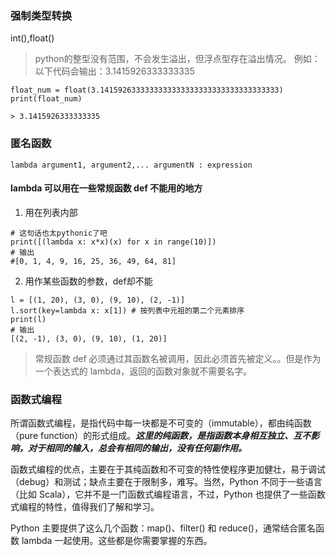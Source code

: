 ### 强制类型转换
int(),float()
>python的整型没有范围，不会发生溢出，但浮点型存在溢出情况。
例如：以下代码会输出：3.1415926333333335
```
float_num = float(3.1415926333333333333333333333333333333333)
print(float_num) 

> 3.1415926333333335
```


### 匿名函数
```
lambda argument1, argument2,... argumentN : expression
```
#### lambda 可以用在一些常规函数 def 不能用的地方
1. 用在列表内部
```
# 这句话也太pythonic了吧
print([(lambda x: x*x)(x) for x in range(10)])
# 输出
#[0, 1, 4, 9, 16, 25, 36, 49, 64, 81]
```
2. 用作某些函数的参数，def却不能
```
l = [(1, 20), (3, 0), (9, 10), (2, -1)]
l.sort(key=lambda x: x[1]) # 按列表中元祖的第二个元素排序
print(l)
# 输出
[(2, -1), (3, 0), (9, 10), (1, 20)]
```
> 常规函数 def 必须通过其函数名被调用，因此必须首先被定义。。但是作为一个表达式的 lambda，返回的函数对象就不需要名字。

### 函数式编程
所谓函数式编程，是指代码中每一块都是不可变的（immutable），都由纯函数（pure function）的形式组成。***这里的纯函数，是指函数本身相互独立、互不影响，对于相同的输入，总会有相同的输出，没有任何副作用。***

函数式编程的优点，主要在于其纯函数和不可变的特性使程序更加健壮，易于调试（debug）和测试；缺点主要在于限制多，难写。当然，Python 不同于一些语言（比如 Scala），它并不是一门函数式编程语言，不过，Python 也提供了一些函数式编程的特性，值得我们了解和学习。

Python 主要提供了这么几个函数：map()、filter() 和 reduce()，通常结合匿名函数 lambda 一起使用。这些都是你需要掌握的东西。